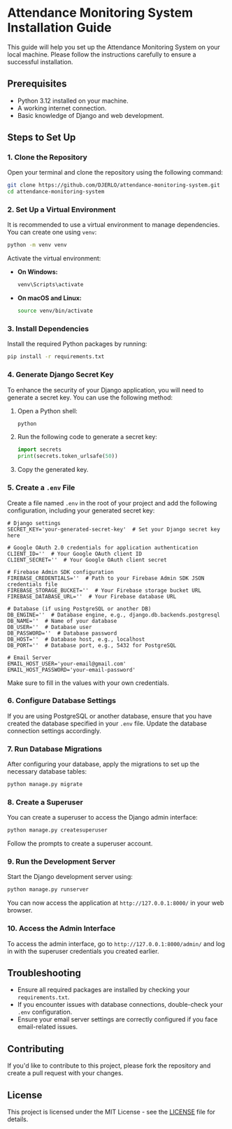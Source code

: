 # Attendance Monitoring System Installation Guide

This guide will help you set up the Attendance Monitoring System on your local machine. Please follow the instructions carefully to ensure a successful installation.

## Prerequisites

- Python 3.12 installed on your machine.
- A working internet connection.
- Basic knowledge of Django and web development.

## Steps to Set Up

### 1. Clone the Repository

Open your terminal and clone the repository using the following command:

```bash
git clone https://github.com/DJERLO/attendance-monitoring-system.git
cd attendance-monitoring-system
```

### 2. Set Up a Virtual Environment

It is recommended to use a virtual environment to manage dependencies. You can create one using `venv`:

```bash
python -m venv venv
```

Activate the virtual environment:

- **On Windows:**
  ```bash
  venv\Scripts\activate
  ```

- **On macOS and Linux:**
  ```bash
  source venv/bin/activate
  ```

### 3. Install Dependencies

Install the required Python packages by running:

```bash
pip install -r requirements.txt
```

### 4. Generate Django Secret Key

To enhance the security of your Django application, you will need to generate a secret key. You can use the following method:

1. Open a Python shell:
   ```bash
   python
   ```

2. Run the following code to generate a secret key:
   ```python
   import secrets
   print(secrets.token_urlsafe(50))
   ```

3. Copy the generated key.

### 5. Create a `.env` File

Create a file named `.env` in the root of your project and add the following configuration, including your generated secret key:

```plaintext
# Django settings
SECRET_KEY='your-generated-secret-key'  # Set your Django secret key here

# Google OAuth 2.0 credentials for application authentication
CLIENT_ID=''  # Your Google OAuth client ID
CLIENT_SECRET=''  # Your Google OAuth client secret

# Firebase Admin SDK configuration
FIREBASE_CREDENTIALS=''  # Path to your Firebase Admin SDK JSON credentials file
FIREBASE_STORAGE_BUCKET=''  # Your Firebase storage bucket URL
FIREBASE_DATABASE_URL=''  # Your Firebase database URL

# Database (if using PostgreSQL or another DB)
DB_ENGINE=''  # Database engine, e.g., django.db.backends.postgresql
DB_NAME=''  # Name of your database
DB_USER=''  # Database user
DB_PASSWORD=''  # Database password
DB_HOST=''  # Database host, e.g., localhost
DB_PORT=''  # Database port, e.g., 5432 for PostgreSQL

# Email Server
EMAIL_HOST_USER='your-email@gmail.com'
EMAIL_HOST_PASSWORD='your-email-password'
```

Make sure to fill in the values with your own credentials.

### 6. Configure Database Settings

If you are using PostgreSQL or another database, ensure that you have created the database specified in your `.env` file. Update the database connection settings accordingly.

### 7. Run Database Migrations

After configuring your database, apply the migrations to set up the necessary database tables:

```bash
python manage.py migrate
```

### 8. Create a Superuser

You can create a superuser to access the Django admin interface:

```bash
python manage.py createsuperuser
```

Follow the prompts to create a superuser account.

### 9. Run the Development Server

Start the Django development server using:

```bash
python manage.py runserver
```

You can now access the application at `http://127.0.0.1:8000/` in your web browser.

### 10. Access the Admin Interface

To access the admin interface, go to `http://127.0.0.1:8000/admin/` and log in with the superuser credentials you created earlier.

## Troubleshooting

- Ensure all required packages are installed by checking your `requirements.txt`.
- If you encounter issues with database connections, double-check your `.env` configuration.
- Ensure your email server settings are correctly configured if you face email-related issues.

## Contributing

If you'd like to contribute to this project, please fork the repository and create a pull request with your changes.

## License

This project is licensed under the MIT License - see the [LICENSE](LICENSE) file for details.
